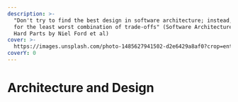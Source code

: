 ```yaml
---
description: >-
  "Don't try to find the best design in software architecture; instead, strive
  for the least worst combination of trade-offs" (Software Architecture: The
  Hard Parts by Niel Ford et al)
cover: >-
  https://images.unsplash.com/photo-1485627941502-d2e6429a8af0?crop=entropy&cs=srgb&fm=jpg&ixid=MnwxOTcwMjR8MHwxfHNlYXJjaHwxMHx8YXJjaGl0ZWN0dXJlfGVufDB8fHx8MTY1MTQ2Mjk1MQ&ixlib=rb-1.2.1&q=85
coverY: 0
---
```


# Architecture and Design


